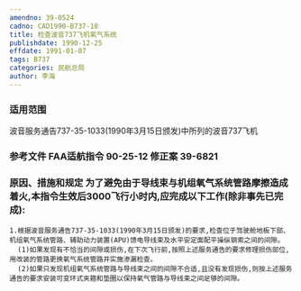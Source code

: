 ```yaml
---
amendno: 39-0524
cadno: CAD1990-B737-18
title: 检查波音737飞机氧气系统
publishdate: 1990-12-25
effdate: 1991-01-07
tags: B737
categories: 民航总局
author: 李海
---
```


### 适用范围 
波音服务通告737-35-1033(1990年3月15日颁发)中所列的波音737飞机

### 参考文件    FAA适航指令 90-25-12 修正案 39-6821 

### 原因、措施和规定     为了避免由于导线束与机组氧气系统管路摩擦造成着火,本指令生效后3000飞行小时内,应完成以下工作(除非事先已完成): 
    1.根据波音服务通告737-35-1033(1990年3月15日颁发)的要求,检查位于驾驶舱地板下部、机组氧气系统管路、辅助动力装置(APU)馈电导线束及水平安定面配平操纵钢索之间的间隙。 
      (1)如果发现有不恰当的间隙或损伤,在下次飞行前,按照上述服务通告的要求修理损伤部位,用改装的管路更换氧气系统管路并实施渗漏检查。 
      (2)如果只发现机组氧气系统管路与导线束之间的间隙不合适,且没有发现损伤,则按上述服务通告的要求安装可变环式夹箍和垫圈以保持氧气管路与导线束之间足够的间隙。

  
